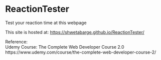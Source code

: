 # ReactionTester
Test your reaction time at this webpage

This site is hosted at: https://shwetabarge.github.io/ReactionTester/
<p>Reference: 
  <br>Udemy Course: The Complete Web Developer Course 2.0
  <br>https://www.udemy.com/course/the-complete-web-developer-course-2/
</p>
